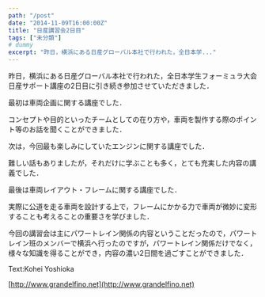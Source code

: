 ```yaml
---
path: "/post"
date: "2014-11-09T16:00:00Z"
title: "日産講習会2日目"
tags: ["未分類"]
# dummy
excerpt: "昨日，横浜にある日産グローバル本社で行われた，全日本学..."
---
```




[](09-1.jpg)

昨日，横浜にある日産グローバル本社で行われた，全日本学生フォーミュラ大会 日産サポート講座の2日目に引き続き参加させていただきました．

最初は車両企画に関する講座でした．

コンセプトや目的といったチームとしての在り方や，車両を製作する際のポイント等のお話を聞くことができました．

次は，今回最も楽しみにしていたエンジンに関する講座でした．

難しい話もありましたが，それだけに学ぶことも多く，とても充実した内容の講義でした．

最後は車両レイアウト・フレームに関する講座でした．

実際に公道を走る車両を設計する上で，フレームにかかる力で車両が微妙に変形することも考えることの重要さを学びました．

今回の講習会は主にパワートレイン関係の内容ということだったので，パワートレイン班のメンバーで横浜へ行ったのですが，パワートレイン関係だけでなく，様々な知識を得ることができ，内容の濃い2日間を過ごすことができました．

Text:Kohei Yoshioka

[http://www.grandelfino.net](http://www.grandelfino.net)

